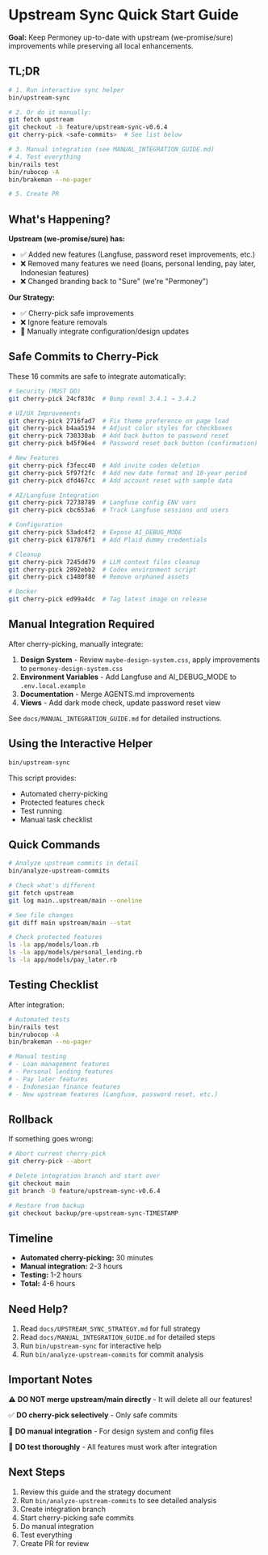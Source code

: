 # Upstream Sync Quick Start Guide

**Goal:** Keep Permoney up-to-date with upstream (we-promise/sure) improvements while preserving all local enhancements.

## TL;DR

```bash
# 1. Run interactive sync helper
bin/upstream-sync

# 2. Or do it manually:
git fetch upstream
git checkout -b feature/upstream-sync-v0.6.4
git cherry-pick <safe-commits>  # See list below

# 3. Manual integration (see MANUAL_INTEGRATION_GUIDE.md)
# 4. Test everything
bin/rails test
bin/rubocop -A
bin/brakeman --no-pager

# 5. Create PR
```

## What's Happening?

**Upstream (we-promise/sure) has:**
- ✅ Added new features (Langfuse, password reset improvements, etc.)
- ❌ Removed many features we need (loans, personal lending, pay later, Indonesian features)
- ❌ Changed branding back to "Sure" (we're "Permoney")

**Our Strategy:**
- ✅ Cherry-pick safe improvements
- ❌ Ignore feature removals
- 📝 Manually integrate configuration/design updates

## Safe Commits to Cherry-Pick

These 16 commits are safe to integrate automatically:

```bash
# Security (MUST DO)
git cherry-pick 24cf830c  # Bump rexml 3.4.1 → 3.4.2

# UI/UX Improvements
git cherry-pick 2716fad7  # Fix theme preference on page load
git cherry-pick b4aa5194  # Adjust color styles for checkboxes
git cherry-pick 730330ab  # Add back button to password reset
git cherry-pick b45f96e4  # Password reset back button (confirmation)

# New Features
git cherry-pick f3fecc40  # Add invite codes deletion
git cherry-pick 5f97f2fc  # Add new date format and 10-year period
git cherry-pick dfd467cc  # Add account reset with sample data

# AI/Langfuse Integration
git cherry-pick 72738789  # Langfuse config ENV vars
git cherry-pick cbc653a6  # Track Langfuse sessions and users

# Configuration
git cherry-pick 53adc4f2  # Expose AI_DEBUG_MODE
git cherry-pick 617876f1  # Add Plaid dummy credentials

# Cleanup
git cherry-pick 7245dd79  # LLM context files cleanup
git cherry-pick 2892ebb2  # Codex environment script
git cherry-pick c1480f80  # Remove orphaned assets

# Docker
git cherry-pick ed99a4dc  # Tag latest image on release
```

## Manual Integration Required

After cherry-picking, manually integrate:

1. **Design System** - Review `maybe-design-system.css`, apply improvements to `permoney-design-system.css`
2. **Environment Variables** - Add Langfuse and AI_DEBUG_MODE to `.env.local.example`
3. **Documentation** - Merge AGENTS.md improvements
4. **Views** - Add dark mode check, update password reset view

See `docs/MANUAL_INTEGRATION_GUIDE.md` for detailed instructions.

## Using the Interactive Helper

```bash
bin/upstream-sync
```

This script provides:
- Automated cherry-picking
- Protected features check
- Test running
- Manual task checklist

## Quick Commands

```bash
# Analyze upstream commits in detail
bin/analyze-upstream-commits

# Check what's different
git fetch upstream
git log main..upstream/main --oneline

# See file changes
git diff main upstream/main --stat

# Check protected features
ls -la app/models/loan.rb
ls -la app/models/personal_lending.rb
ls -la app/models/pay_later.rb
```

## Testing Checklist

After integration:

```bash
# Automated tests
bin/rails test
bin/rubocop -A
bin/brakeman --no-pager

# Manual testing
# - Loan management features
# - Personal lending features
# - Pay later features
# - Indonesian finance features
# - New upstream features (Langfuse, password reset, etc.)
```

## Rollback

If something goes wrong:

```bash
# Abort current cherry-pick
git cherry-pick --abort

# Delete integration branch and start over
git checkout main
git branch -D feature/upstream-sync-v0.6.4

# Restore from backup
git checkout backup/pre-upstream-sync-TIMESTAMP
```

## Timeline

- **Automated cherry-picking:** 30 minutes
- **Manual integration:** 2-3 hours
- **Testing:** 1-2 hours
- **Total:** 4-6 hours

## Need Help?

1. Read `docs/UPSTREAM_SYNC_STRATEGY.md` for full strategy
2. Read `docs/MANUAL_INTEGRATION_GUIDE.md` for detailed steps
3. Run `bin/upstream-sync` for interactive help
4. Run `bin/analyze-upstream-commits` for commit analysis

## Important Notes

⚠️ **DO NOT merge upstream/main directly** - It will delete all our features!

✅ **DO cherry-pick selectively** - Only safe commits

📝 **DO manual integration** - For design system and config files

🧪 **DO test thoroughly** - All features must work after integration

## Next Steps

1. Review this guide and the strategy document
2. Run `bin/analyze-upstream-commits` to see detailed analysis
3. Create integration branch
4. Start cherry-picking safe commits
5. Do manual integration
6. Test everything
7. Create PR for review

